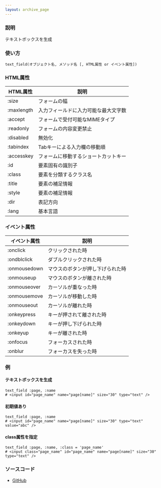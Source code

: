 ```yaml
---
layout: archive_page
---
```

### 説明
テキストボックスを生成

### 使い方
    text_field(オブジェクト名, メソッド名 [, HTML属性 or イベント属性])

### HTML属性

HTML属性   | 説明
---------- | ------------------
:size      | フォームの幅
:maxlength | 入力フィールドに入力可能な最大文字数
:accept    | フォームで受付可能なMIMEタイプ
:readonly  | フォームの内容変更禁止
:disabled  | 無効化
:tabindex  | Tabキーによる入力欄の移動順
:accesskey | フォームに移動するショートカットキー
:id        | 要素固有の識別子
:class     | 要素を分類するクラス名
:title     | 要素の補足情報
:style     | 要素の補足情報
:dir       | 表記方向
:lang      | 基本言語

### イベント属性

イベント属性     | 説明
-------------|--------------------
:onclick     | クリックされた時
:ondblclick  | ダブルクリックされた時
:onmousedown | マウスのボタンが押し下げられた時
:onmouseup   | マウスのボタンが離された時
:onmouseover | カーソルが重なった時
:onmousemove | カーソルが移動した時
:onmouseout  | カーソルが離れた時
:onkeypress  | キーが押されて離された時
:onkeydown   | キーが押し下げられた時
:onkeyup     | キーが離された時
:onfocus     | フォーカスされた時
:onblur      | フォーカスを失った時

### 例
#### テキストボックスを生成
    text_field :page, :name
    # <input id="page_name" name="page[name]" size="30" type="text" />

#### 初期値あり
    text_field :page, :name
    # <input id="page_name" name="page[name]" size="30" type="text" value="abc" />

#### class属性を指定
    text_field :page, :name, :class = 'page_name'
    # <input class="page_name" id="page_name" name="page[name]" size="30" type="text" />

### ソースコード
* [GitHub](https://github.com/rails/rails/blob/ac30e389ecfa0e26e3d44c1eda8488ddf63b3ecc/actionview/lib/action_view/helpers/form_helper.rb#L1135)
